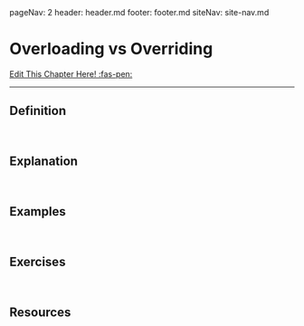 <frontmatter>
  pageNav: 2
  header: header.md
  footer: footer.md
  siteNav: site-nav.md
</frontmatter>

<br> 

# Overloading vs Overriding 
[Edit This Chapter Here! :fas-pen:](https://github.com/nus-cs-2030/ay1920-s2/edit/master/contents/textbook/lecture03/overloadingVsOverriding.md)
<hr>

## Definition
<!-- Content for Definitions will be here -->

<br> 

## Explanation
<!-- Content for Explanations will be here -->

<br>

## Examples
<!-- Content for Examples will be here -->

<br>

## Exercises
<!-- Content for Exercises will be here -->

<br>

## Resources
<!-- Content for Resources will be here -->

<br>